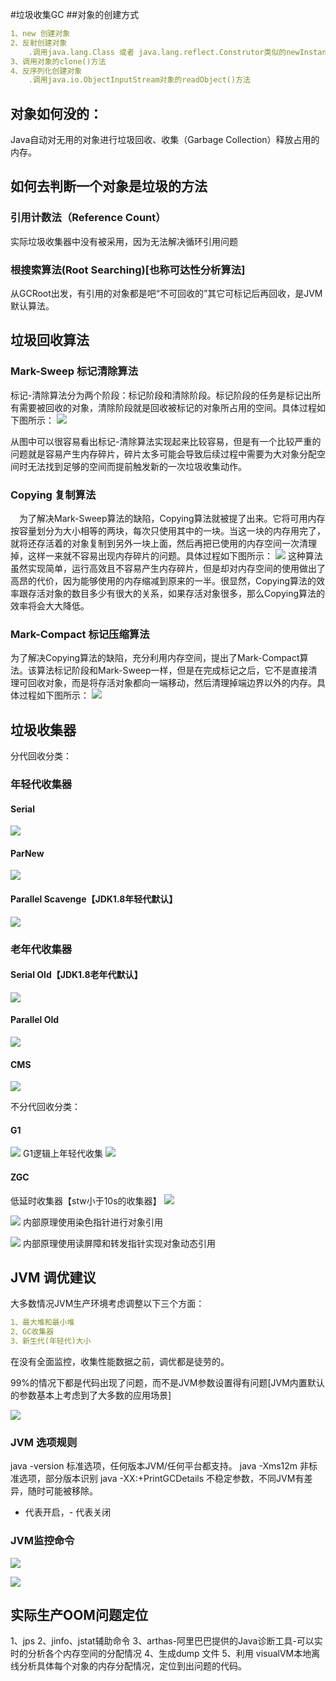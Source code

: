 #垃圾收集GC
##对象的创建方式
```yaml
1、new 创建对象
2、反射创建对象
    .调用java.lang.Class 或者 java.lang.reflect.Construtor类似的newInstance()实例方法
3、调用对象的clone()方法
4、反序列化创建对象
    .调用java.io.ObjectInputStream对象的readObject()方法
```

## 对象如何没的：
Java自动对无用的对象进行垃圾回收、收集（Garbage Collection）释放占用的内存。

## 如何去判断一个对象是垃圾的方法
### 引用计数法（Reference Count）
实际垃圾收集器中没有被采用，因为无法解决循环引用问题

### 根搜索算法(Root Searching)[也称可达性分析算法]
从GCRoot出发，有引用的对象都是吧“不可回收的”其它可标记后再回收，是JVM默认算法。

## 垃圾回收算法
### Mark-Sweep 标记清除算法
标记-清除算法分为两个阶段：标记阶段和清除阶段。标记阶段的任务是标记出所有需要被回收的对象，清除阶段就是回收被标记的对象所占用的空间。具体过程如下图所示：
![](../../images/jvm-gc-mark-sweep.png)

从图中可以很容易看出标记-清除算法实现起来比较容易，但是有一个比较严重的问题就是容易产生内存碎片，碎片太多可能会导致后续过程中需要为大对象分配空间时无法找到足够的空间而提前触发新的一次垃圾收集动作。
### Copying 复制算法
　为了解决Mark-Sweep算法的缺陷，Copying算法就被提了出来。它将可用内存按容量划分为大小相等的两块，每次只使用其中的一块。当这一块的内存用完了，就将还存活着的对象复制到另外一块上面，然后再把已使用的内存空间一次清理掉，这样一来就不容易出现内存碎片的问题。具体过程如下图所示：
![](../../images/jvm-gc-copy.png)
这种算法虽然实现简单，运行高效且不容易产生内存碎片，但是却对内存空间的使用做出了高昂的代价，因为能够使用的内存缩减到原来的一半。很显然，Copying算法的效率跟存活对象的数目多少有很大的关系，如果存活对象很多，那么Copying算法的效率将会大大降低。
### Mark-Compact 标记压缩算法
为了解决Copying算法的缺陷，充分利用内存空间，提出了Mark-Compact算法。该算法标记阶段和Mark-Sweep一样，但是在完成标记之后，它不是直接清理可回收对象，而是将存活对象都向一端移动，然后清理掉端边界以外的内存。具体过程如下图所示：
![](../../images/jvm-gc-mark-compact.png)

## 垃圾收集器
分代回收分类：
### 年轻代收集器
#### Serial 
![](../../images/jvm-gc-serial.png)
#### ParNew
![](../../images/jvm-gc-parnew.png)
#### Parallel Scavenge【JDK1.8年轻代默认】
![](../../images/jvm-gc-parallel%20scavenge.png)
### 老年代收集器
#### Serial Old【JDK1.8老年代默认】
![](../../images/jvm-gc-serial%20old.png)
#### Parallel Old
![](../../images/jvm-gc-parallel%20old.png)
#### CMS
![](../../images/jvm-gc-cms.png)

不分代回收分类：
#### G1
![](../../images/jvm-gc-G1.png)
G1逻辑上年轻代收集
![](../../images/jvm-gc-G1-MGC.png)

#### ZGC 
低延时收集器【stw小于10s的收集器】
![](../../images/jvm-gc-低延迟收集器.png)

![](../../images/jvm-gc-ZGC.png)
内部原理使用染色指针进行对象引用

![](../../images/jvm-gc-Shenandoah.png)
内部原理使用读屏障和转发指针实现对象动态引用

## JVM 调优建议
大多数情况JVM生产环境考虑调整以下三个方面：
```yaml
1、最大堆和最小堆
2、GC收集器
3、新生代(年轻代)大小
```
在没有全面监控，收集性能数据之前，调优都是徒劳的。

99%的情况下都是代码出现了问题，而不是JVM参数设置得有问题[JVM内置默认的参数基本上考虑到了大多数的应用场景]

![](../../images/jvm-gc-optimize.png)

### JVM 选项规则
java -version 标准选项，任何版本JVM/任何平台都支持。
java -Xms12m 非标准选项，部分版本识别
java -XX:+PrintGCDetails 不稳定参数，不同JVM有差异，随时可能被移除。

+ 代表开启，- 代表关闭

### JVM监控命令
![](../../images/jvm-gc-monitor-command.png)

![](../../images/jvm-gc-jstat-param.png)

## 实际生产OOM问题定位
1、jps
2、jinfo、jstat辅助命令
3、arthas-阿里巴巴提供的Java诊断工具-可以实时的分析各个内存空间的分配情况
4、生成dump 文件
5、利用 visualVM本地离线分析具体每个对象的内存分配情况，定位到出问题的代码。





































 